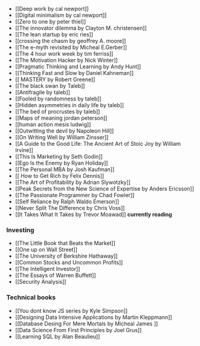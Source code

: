 -  [[Deep work by cal newport]]
-  [[Digital minimalism by cal newport]]
-  [[Zero to one by peter thiel]]
-  [[The innovator dilemma by Clayton M. christensen]]
-  [[The lean startup by eric ries]]
-  [[crossing the chasm by geoffrey A. moore]]
-  [[The e-myth revisited by Micheal E.Gerber]]
-  [[The 4 hour work week by tim ferriss]]
-  [[The Motivation Hacker by Nick Winter]]
-  [[Pragmatic Thinking and Learning by Andy Hunt]]
-  [[Thinking Fast and Slow by Daniel Kahneman]]
-  [[ MASTERY by Robert Greene]]
-  [[The black swan by Taleb]]
-  [[Antifragile by taleb]]
-  [[Fooled by randomness by taleb]]
-  [[Hidden asymmetries in daily life by taleb]]
-  [[The bed of procrustes by taleb]]
-  [[Maps of meaning jordan peterson]]
-  [[human action mesis ludwig]]
-  [[Outwitting the devil by Napoleon Hill]]
-  [[On Writing Well by William Zinsser]] 
-  [[A Guide to the Good Life: The Ancient Art of Stoic Joy by William Irvine]]
-  [[This Is Marketing by Seth Godin]]
-  [[Ego Is the Enemy by Ryan Holiday]] 
-  [[The Personal MBA by Josh Kaufman]]
-  [[ How to Get Rich by Felix Dennis]]
-  [[The Art of Profitability by Adrian Slywotzky]]
-  [[Peak Secrets from the New Science of Expertise by Anders Ericsson]]
-  [[The Passionate Programmer by Chad Fowler]]
-  [[Self Reliance by Ralph Waldo Emerson]]
-  [[Never Split The Difference by Chris Voss]]
-  [[It Takes What It Takes by Trevor Moawad]] **currently reading**

### Investing
- [[The Little Book that Beats the Market]]
- [[One up on Wall Street]]
- [[The University of Berkshire Hathaway]]
- [[Common Stocks and Uncommon Profits]]
- [[The Intelligent Investor]]
- [[The Essays of Warren Buffett]]
- [[Security Analysis]]

### Technical books
- [[You dont know JS series by Kyle Simpson]]
- [[Designing Data Intensive Applications by Martin Kleppmann]]
- [[Database Desing For Mere Mortals by Micheal James ]]
- [[Data Science From First Principles by Joel Grus]]
- [[Learning SQL by Alan Beaulieu]]